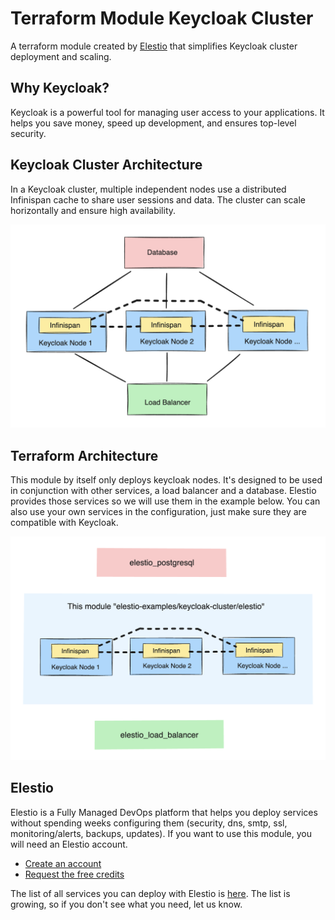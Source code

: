 # Terraform Module Keycloak Cluster

A terraform module created by [Elestio](https://elest.io/fully-managed-services) that simplifies Keycloak cluster deployment and scaling.

## Why Keycloak?

Keycloak is a powerful tool for managing user access to your applications. It helps you save money, speed up development, and ensures top-level security.

## Keycloak Cluster Architecture

In a Keycloak cluster, multiple independent nodes use a distributed Infinispan cache to share user sessions and data. The cluster can scale horizontally and ensure high availability.

![Cluster architecture](documentation/cluster_architecture.png)

## Terraform Architecture

This module by itself only deploys keycloak nodes. It's designed to be used in conjunction with other services, a load balancer and a database. Elestio provides those services so we will use them in the example below. You can also use your own services in the configuration, just make sure they are compatible with Keycloak.

![Terraform architecture](documentation/terraform_architecture.png)

## Elestio

Elestio is a Fully Managed DevOps platform that helps you deploy services without spending weeks configuring them (security, dns, smtp, ssl, monitoring/alerts, backups, updates). If you want to use this module, you will need an Elestio account.

- [Create an account](https://dash.elest.io/signup)
- [Request the free credits](https://docs.elest.io/books/billing/page/free-trial)

The list of all services you can deploy with Elestio is [here](https://elest.io/fully-managed-services). The list is growing, so if you don't see what you need, let us know.
